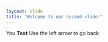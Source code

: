 ```yaml
---
layoout: slide
title: "Welcome to our second slide!"
---
```

You **Text**
Use the left arrow to go back
